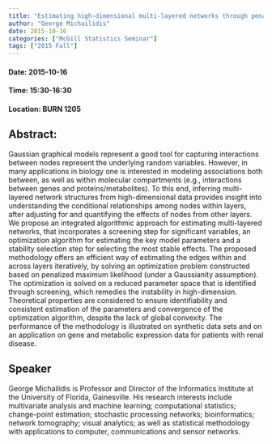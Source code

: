 ```yaml
---
title: "Estimating high-dimensional multi-layered networks through penalized maximum likelihood"
author: "George Michailidis"
date: 2015-10-16
categories: ["McGill Statistics Seminar"]
tags: ["2015 Fall"]
---
```


#### Date: 2015-10-16
#### Time: 15:30-16:30
#### Location: BURN 1205

## Abstract:

Gaussian graphical models represent a good tool for capturing interactions between nodes represent the underlying random variables. However, in many applications in biology one is interested in modeling associations both between, as well as within molecular compartments (e.g., interactions between genes and proteins/metabolites). To this end, inferring multi-layered network structures from high-dimensional data provides insight into understanding the conditional relationships among nodes within layers, after adjusting for and quantifying the effects of nodes from other layers. We propose an integrated algorithmic approach for estimating multi-layered networks, that incorporates a screening step for significant variables, an optimization algorithm for estimating the key model parameters and a stability selection step for selecting the most stable effects. The proposed methodology offers an efficient way of estimating the edges within and across layers iteratively, by solving an optimization problem constructed based on penalized maximum likelihood (under a Gaussianity assumption). The optimization is solved on a reduced parameter space that is identified through screening, which remedies the instability in high-dimension. Theoretical properties are considered to ensure identifiability and consistent estimation of the parameters and convergence of the optimization algorithm, despite the lack of global convexity. The performance of the methodology is illustrated on synthetic data sets and on an application on gene and metabolic expression data for patients with renal disease.




## Speaker

George Michailidis is Professor and Director of the Informatics Institute at the University of Florida, Gainesville. His research interests include multivariate analysis and machine learning; computational statistics; change-point estimation; stochastic processing networks; bioinformatics; network tomography; visual analytics; as well as statistical methodology with applications to computer, communications and sensor networks.

